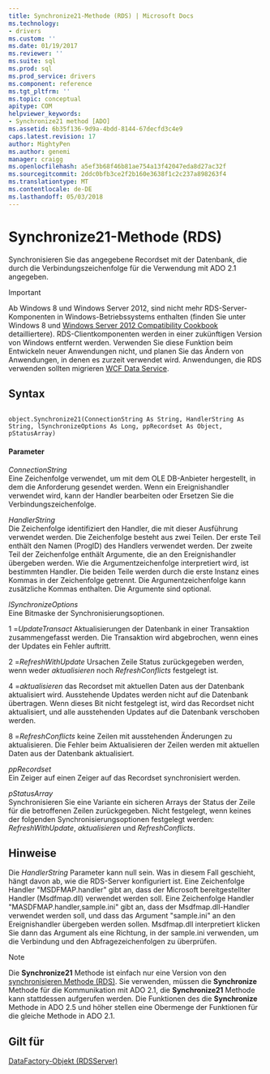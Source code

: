 ```yaml
---
title: Synchronize21-Methode (RDS) | Microsoft Docs
ms.technology:
- drivers
ms.custom: ''
ms.date: 01/19/2017
ms.reviewer: ''
ms.suite: sql
ms.prod: sql
ms.prod_service: drivers
ms.component: reference
ms.tgt_pltfrm: ''
ms.topic: conceptual
apitype: COM
helpviewer_keywords:
- Synchronize21 method [ADO]
ms.assetid: 6b35f136-9d9a-4bdd-8144-67decfd3c4e9
caps.latest.revision: 17
author: MightyPen
ms.author: genemi
manager: craigg
ms.openlocfilehash: a5ef3b68f46b81ae754a13f42047eda8d27ac32f
ms.sourcegitcommit: 2ddc0bfb3ce2f2b160e3638f1c2c237a898263f4
ms.translationtype: MT
ms.contentlocale: de-DE
ms.lasthandoff: 05/03/2018
---
```

# <a name="synchronize21-method-rds"></a>Synchronize21-Methode (RDS)
Synchronisieren Sie das angegebene Recordset mit der Datenbank, die durch die Verbindungszeichenfolge für die Verwendung mit ADO 2.1 angegeben.  
  
> [!IMPORTANT]
>  Ab Windows 8 und Windows Server 2012, sind nicht mehr RDS-Server-Komponenten in Windows-Betriebssystems enthalten (finden Sie unter Windows 8 und [Windows Server 2012 Compatibility Cookbook](https://www.microsoft.com/en-us/download/details.aspx?id=27416) detailliertere). RDS-Clientkomponenten werden in einer zukünftigen Version von Windows entfernt werden. Verwenden Sie diese Funktion beim Entwickeln neuer Anwendungen nicht, und planen Sie das Ändern von Anwendungen, in denen es zurzeit verwendet wird. Anwendungen, die RDS verwenden sollten migrieren [WCF Data Service](http://go.microsoft.com/fwlink/?LinkId=199565).  
  
## <a name="syntax"></a>Syntax  
  
```  
  
object.Synchronize21(ConnectionString As String, HandlerString As String, lSynchronizeOptions As Long, ppRecordset As Object, pStatusArray)  
```  
  
#### <a name="parameters"></a>Parameter  
 *ConnectionString*  
 Eine Zeichenfolge verwendet, um mit dem OLE DB-Anbieter hergestellt, in dem die Anforderung gesendet werden. Wenn ein Ereignishandler verwendet wird, kann der Handler bearbeiten oder Ersetzen Sie die Verbindungszeichenfolge.  
  
 *HandlerString*  
 Die Zeichenfolge identifiziert den Handler, die mit dieser Ausführung verwendet werden. Die Zeichenfolge besteht aus zwei Teilen. Der erste Teil enthält den Namen (ProgID) des Handlers verwendet werden. Der zweite Teil der Zeichenfolge enthält Argumente, die an den Ereignishandler übergeben werden. Wie die Argumentzeichenfolge interpretiert wird, ist bestimmten Handler. Die beiden Teile werden durch die erste Instanz eines Kommas in der Zeichenfolge getrennt. Die Argumentzeichenfolge kann zusätzliche Kommas enthalten. Die Argumente sind optional.  
  
 *lSynchronizeOptions*  
 Eine Bitmaske der Synchronisierungsoptionen.  
  
 1 =*UpdateTransact* Aktualisierungen der Datenbank in einer Transaktion zusammengefasst werden. Die Transaktion wird abgebrochen, wenn eines der Updates ein Fehler auftritt.  
  
 2 =*RefreshWithUpdate* Ursachen Zeile Status zurückgegeben werden, wenn weder *aktualisieren* noch *RefreshConflicts* festgelegt ist.  
  
 4 =*aktualisieren* das Recordset mit aktuellen Daten aus der Datenbank aktualisiert wird. Ausstehende Updates werden nicht auf die Datenbank übertragen. Wenn dieses Bit nicht festgelegt ist, wird das Recordset nicht aktualisiert, und alle ausstehenden Updates auf die Datenbank verschoben werden.  
  
 8 =*RefreshConflicts* keine Zeilen mit ausstehenden Änderungen zu aktualisieren. Die Fehler beim Aktualisieren der Zeilen werden mit aktuellen Daten aus der Datenbank aktualisiert.  
  
 *ppRecordset*  
 Ein Zeiger auf einen Zeiger auf das Recordset synchronisiert werden.  
  
 *pStatusArray*  
 Synchronisieren Sie eine Variante ein sicheren Arrays der Status der Zeile für die betroffenen Zeilen zurückgegeben. Nicht festgelegt, wenn keines der folgenden Synchronisierungsoptionen festgelegt werden: *RefreshWithUpdate*, *aktualisieren* und *RefreshConflicts*.  
  
## <a name="remarks"></a>Hinweise  
 Die *HandlerString* Parameter kann null sein. Was in diesem Fall geschieht, hängt davon ab, wie die RDS-Server konfiguriert ist. Eine Zeichenfolge Handler "MSDFMAP.handler" gibt an, dass der Microsoft bereitgestellter Handler (Msdfmap.dll) verwendet werden soll. Eine Zeichenfolge Handler "MASDFMAP.handler,sample.ini" gibt an, dass der Msdfmap.dll-Handler verwendet werden soll, und dass das Argument "sample.ini" an den Ereignishandler übergeben werden sollen. Msdfmap.dll interpretiert klicken Sie dann das Argument als eine Richtung, in der sample.ini verwenden, um die Verbindung und den Abfragezeichenfolgen zu überprüfen.  
  
> [!NOTE]
>  Die **Synchronize21** Methode ist einfach nur eine Version von den [synchronisieren Methode (RDS)](../../../ado/reference/rds-api/synchronize-method-rds.md). Sie verwenden, müssen die **Synchronize** Methode für die Kommunikation mit ADO 2.1, die **Synchronize21** Methode kann stattdessen aufgerufen werden. Die Funktionen des die **Synchronize** Methode in ADO 2.5 und höher stellen eine Obermenge der Funktionen für die gleiche Methode in ADO 2.1.  
  
## <a name="applies-to"></a>Gilt für  
 [DataFactory-Objekt (RDSServer)](../../../ado/reference/rds-api/datafactory-object-rdsserver.md)


